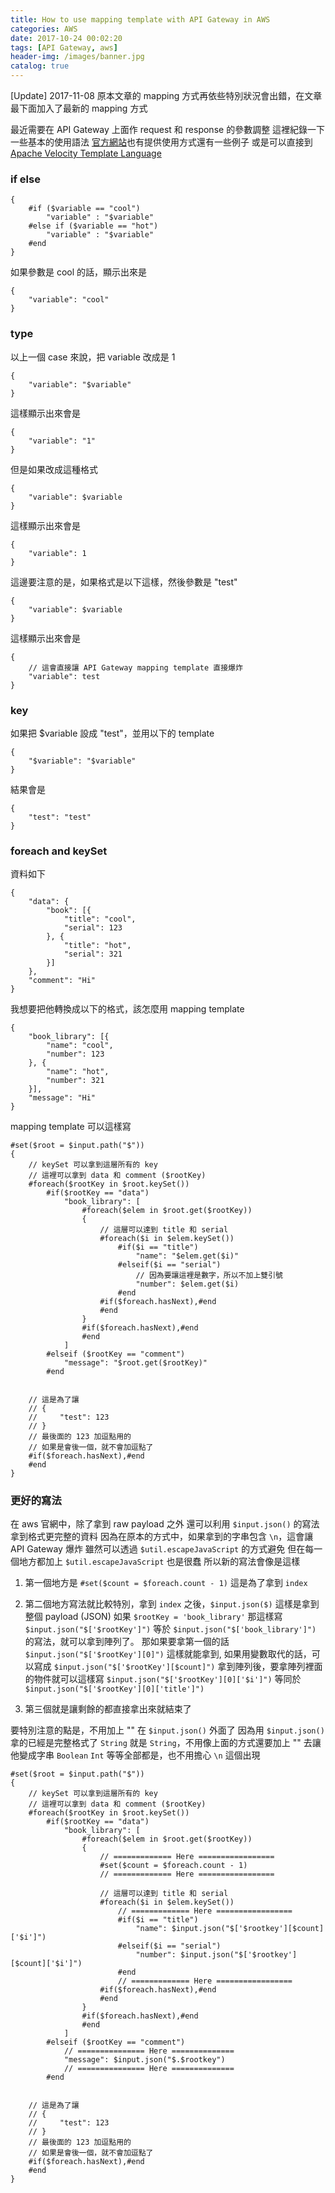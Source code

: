 ```yaml
---
title: How to use mapping template with API Gateway in AWS
categories: AWS
date: 2017-10-24 00:02:20
tags: [API Gateway, aws]
header-img: /images/banner.jpg
catalog: true
---
```

[Update] 2017-11-08 原本文章的 mapping 方式再依些特別狀況會出錯，在文章最下面加入了最新的 mapping 方式

最近需要在 API Gateway 上面作 request 和 response 的參數調整
這裡紀錄一下一些基本的使用語法
[官方網站](http://docs.aws.amazon.com/apigateway/latest/developerguide/api-gateway-mapping-template-reference.html#util-template-reference)也有提供使用方式還有一些例子
或是可以直接到 [Apache Velocity Template Language](http://velocity.apache.org/engine/devel/vtl-reference.html)

<!--more-->

### if else

```
{
    #if ($variable == "cool")
        "variable" : "$variable"
    #else if ($variable == "hot")
        "variable" : "$variable"
    #end
}
```

如果參數是 cool 的話，顯示出來是
```javascript=
{
    "variable": "cool"
}
```

### type

以上一個 case 來說，把 variable 改成是 1
```
{
    "variable": "$variable"
}
```

這樣顯示出來會是
```javascript=
{
    "variable": "1"
}
```

但是如果改成這種格式
```
{
    "variable": $variable
}
```
這樣顯示出來會是
```javascript=
{
    "variable": 1
}
```

這邊要注意的是，如果格式是以下這樣，然後參數是 "test"
```
{
    "variable": $variable
}
```
這樣顯示出來會是
```javascript=
{
    // 這會直接讓 API Gateway mapping template 直接爆炸
    "variable": test
}
```

### key

如果把 $variable 設成 "test"，並用以下的 template
```
{
    "$variable": "$variable"
}
```
結果會是
```javascript=
{
    "test": "test"
}
```


### foreach and keySet

資料如下
```javascript=
{
    "data": {
        "book": [{
            "title": "cool",
            "serial": 123
        }, {
            "title": "hot",
            "serial": 321
        }]
    },
    "comment": "Hi"
}
```

我想要把他轉換成以下的格式，該怎麼用 mapping template
```javascript=
{
    "book_library": [{
        "name": "cool",
        "number": 123
    }, {
        "name": "hot",
        "number": 321
    }],
    "message": "Hi"
}
```

mapping template 可以這樣寫
```javascript=
#set($root = $input.path("$"))
{
    // keySet 可以拿到這層所有的 key
    // 這裡可以拿到 data 和 comment ($rootKey)
    #foreach($rootKey in $root.keySet())
        #if($rootKey == "data")
            "book_library": [
                #foreach($elem in $root.get($rootKey))
                {
                    // 這層可以達到 title 和 serial
                    #foreach($i in $elem.keySet())
                        #if($i == "title")
                            "name": "$elem.get($i)"
                        #elseif($i == "serial")
                            // 因為要讓這裡是數字，所以不加上雙引號
                            "number": $elem.get($i)
                        #end
                    #if($foreach.hasNext),#end             
                    #end
                }    
                #if($foreach.hasNext),#end
                #end
            ]
        #elseif ($rootKey == "comment")
            "message": "$root.get($rootKey)"
        #end


    // 這是為了讓
    // {
    //     "test": 123
    // }
    // 最後面的 123 加逗點用的
    // 如果是會後一個，就不會加逗點了
    #if($foreach.hasNext),#end
    #end
}
```

### 更好的寫法

在 aws 官網中，除了拿到 raw payload 之外
還可以利用 `$input.json()` 的寫法拿到格式更完整的資料
因為在原本的方式中，如果拿到的字串包含 `\n`，這會讓 API Gateway 爆炸
雖然可以透過 `$util.escapeJavaScript` 的方式避免
但在每一個地方都加上 `$util.escapeJavaScript` 也是很蠢
所以新的寫法會像是這樣

1. 第一個地方是 `#set($count = $foreach.count - 1)` 這是為了拿到 `index`

2. 第二個地方寫法就比較特別，拿到 `index` 之後，`$input.json($)` 這樣是拿到整個 payload (JSON)
如果 `$rootKey = 'book_library'` 那這樣寫`$input.json("$['$rootKey']")` 等於 `$input.json("$['book_library']")` 的寫法，就可以拿到陣列了。
那如果要拿第一個的話
`$input.json("$['$rootKey'][0]")` 這樣就能拿到, 如果用變數取代的話，可以寫成
`$input.json("$['$rootKey'][$count]")`
拿到陣列後，要拿陣列裡面的物件就可以這樣寫
`$input.json("$['$rootKey'][0]['$i']")` 等同於 `$input.json("$['$rootKey'][0]['title']")`

3. 第三個就是讓剩餘的都直接拿出來就結束了


要特別注意的點是，不用加上 "" 在 `$input.json()` 外面了
因為用 `$input.json()` 拿的已經是完整格式了
`String` 就是 `String`，不用像上面的方式還要加上 "" 去讓他變成字串
`Boolean` `Int` 等等全部都是，也不用擔心 `\n` 這個出現
```javascript=
#set($root = $input.path("$"))
{
    // keySet 可以拿到這層所有的 key
    // 這裡可以拿到 data 和 comment ($rootKey)
    #foreach($rootKey in $root.keySet())
        #if($rootKey == "data")
            "book_library": [
                #foreach($elem in $root.get($rootKey))
                {   
                    // ============= Here =================
                    #set($count = $foreach.count - 1)
                    // ============= Here =================         
                        
                    // 這層可以達到 title 和 serial
                    #foreach($i in $elem.keySet())
                        // ============= Here =================
                        #if($i == "title")
                            "name": $input.json("$['$rootkey'][$count]['$i']")
                        #elseif($i == "serial")
                            "number": $input.json("$['$rootkey'][$count]['$i']")
                        #end
                        // ============= Here =================
                    #if($foreach.hasNext),#end             
                    #end
                }    
                #if($foreach.hasNext),#end
                #end
            ]
        #elseif ($rootKey == "comment")
            // =============== Here ==============
            "message": $input.json("$.$rootkey")
            // =============== Here ==============
        #end


    // 這是為了讓
    // {
    //     "test": 123
    // }
    // 最後面的 123 加逗點用的
    // 如果是會後一個，就不會加逗點了
    #if($foreach.hasNext),#end
    #end
}
```